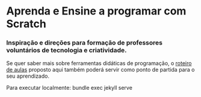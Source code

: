 # Aprenda e Ensine a programar com Scratch

### Inspiração e direções para formação de professores voluntários de tecnologia e criatividade.

Se quer saber mais sobre ferramentas didáticas de programação, o [roteiro de aulas](https://nocedan.github.io/terton/) proposto aqui também poderá servir como ponto de partida para o seu aprendizado.

Para executar localmente: bundle exec jekyll serve